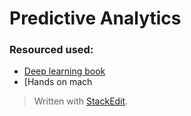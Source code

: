 
# Predictive Analytics

### Resourced used:
- [Deep learning book](https://github.com/janishar/mit-deep-learning-book-pdf)
- [Hands on mach

> Written with [StackEdit](https://stackedit.io/).
<!--stackedit_data:
eyJoaXN0b3J5IjpbNzI1ODY4NTA1LDczMDk5ODExNl19
-->